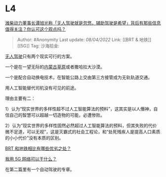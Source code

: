 # L4
[潍柴动力董事长谭旭光称「无人驾驶就是忽悠，辅助驾驶是希望」背后有那些信息值得关注？你认可这个观点吗？](https://www.zhihu.com/question/525589861/answer/2420508915)

> Author: #Anonymity
> Last update: *08/04/2022*
> Link: [[BRT & 地铁]] [[5G]]
> Tag:
> 沙海拾金:

[无人驾驶](https://www.zhihu.com/search?q=%E6%97%A0%E4%BA%BA%E9%A9%BE%E9%A9%B6&search_source=Entity&hybrid_search_source=Entity&hybrid_search_extra=%7B%22sourceType%22%3A%22answer%22%2C%22sourceId%22%3A2420508915%7D)只有两个现实可行的方案。

一个是在一望无际的[内蒙古草原](https://www.zhihu.com/search?q=%E5%86%85%E8%92%99%E5%8F%A4%E8%8D%89%E5%8E%9F&search_source=Entity&hybrid_search_source=Entity&hybrid_search_extra=%7B%22sourceType%22%3A%22answer%22%2C%22sourceId%22%3A2420508915%7D)或者撒哈拉大沙漠。

一个是配合自动换电技术，在智能公路上交由第三方接管成为无轨轨道交通。

用人工智能替代司机没有可见的前途。

理由主要有二：

1）认为“现实世界的多样性超不过人工智能算法的预料”，这其实是以人僭神，自信自己的智慧可以超越一切造物的可能，必遭惨败。

2）认为“现实世界的多样性固然必然超过人工智能算法的预料，但其失败的代价微不足道，可以无视”，这是灭霸式的社会工程论，和“处死残疾人是提高人口素质的小小代价”没有本质的区别。

[BRT 和地铁相比有哪些优劣之处？](https://www.zhihu.com/question/20169848/answer/1891741754)

[我用 5G 网络可以干什么？](https://www.zhihu.com/question/314766480/answer/708378659)

在第二篇里有一个自动驾驶的专章。
